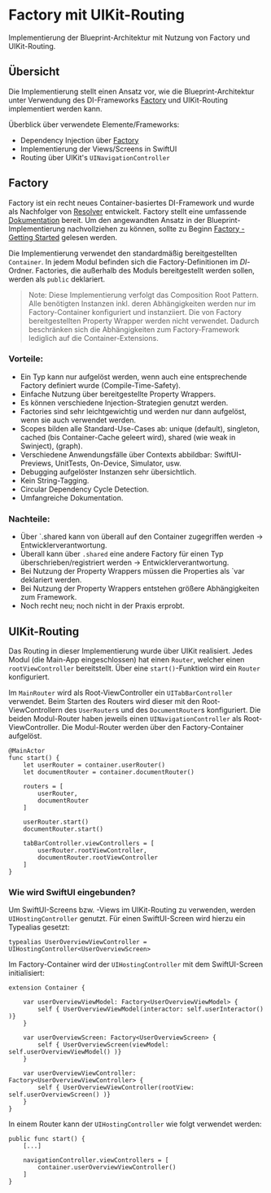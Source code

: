 # Factory mit UIKit-Routing

Implementierung der Blueprint-Architektur mit Nutzung von Factory und UIKit-Routing.

## Übersicht

Die Implementierung stellt einen Ansatz vor, wie die Blueprint-Architektur unter Verwendung des DI-Frameworks [Factory](https://hmlongco.github.io/Factory/documentation/factory) und UIKit-Routing implementiert werden kann.

Überblick über verwendete Elemente/Frameworks:
* Dependency Injection über [Factory](https://github.com/hmlongco/Factory)
* Implementierung der Views/Screens in SwiftUI
* Routing über UIKit's `UINavigationController`

## Factory

Factory ist ein recht neues Container-basiertes DI-Framework und wurde als Nachfolger von [Resolver](https://github.com/hmlongco/Resolver) entwickelt. Factory stellt eine umfassende [Dokumentation](https://hmlongco.github.io/Factory/documentation/factory) bereit. Um den angewandten Ansatz in der Blueprint-Implementierung nachvollziehen zu können, sollte zu Beginn [Factory - Getting Started](https://hmlongco.github.io/Factory/documentation/factory/gettingstarted) gelesen werden.

Die Implementierung verwendet den standardmäßig bereitgestellten `Container`. In jedem Modul befinden sich die Factory-Definitionen im *DI*-Ordner. Factories, die außerhalb des Moduls bereitgestellt werden sollen, werden als `public` deklariert. 

> Note: Diese Implementierung verfolgt das Composition Root Pattern. Alle benötigten Instanzen inkl. deren Abhängigkeiten werden nur im Factory-Container konfiguriert und instanziiert. Die von Factory bereitgestellten Property Wrapper werden nicht verwendet. Dadurch beschränken sich die Abhängigkeiten zum Factory-Framework lediglich auf die Container-Extensions.

### Vorteile:
* Ein Typ kann nur aufgelöst werden, wenn auch eine entsprechende Factory definiert wurde (Compile-Time-Safety).
* Einfache Nutzung über bereitgestellte Property Wrappers.
* Es können verschiedene Injection-Strategien genutzt werden.
* Factories sind sehr leichtgewichtig und werden nur dann aufgelöst, wenn sie auch verwendet werden.
* Scopes bilden alle Standard-Use-Cases ab: unique (default), singleton, cached (bis Container-Cache geleert wird), shared (wie weak in Swinject), (graph).
* Verschiedene Anwendungsfälle über Contexts abbildbar: SwiftUI-Previews, UnitTests, On-Device, Simulator, usw.
* Debugging aufgelöster Instanzen sehr übersichtlich.
* Kein String-Tagging.
* Circular Dependency Cycle Detection.
* Umfangreiche Dokumentation.

### Nachteile:
* Über `.shared kann von überall auf den Container zugegriffen werden -> Entwicklerverantwortung.
* Überall kann über `.shared` eine andere Factory für einen Typ überschrieben/registriert werden -> Entwicklerverantwortung.
* Bei Nutzung der Property Wrappers müssen die Properties als `var deklariert werden.
* Bei Nutzung der Property Wrappers entstehen größere Abhängigkeiten zum Framework.
* Noch recht neu; noch nicht in der Praxis erprobt.


## UIKit-Routing

Das Routing in dieser Implementierung wurde über UIKit realisiert. Jedes Modul (die Main-App eingeschlossen) hat einen `Router`, welcher einen `rootViewController` bereitstellt. Über eine `start()`-Funktion wird ein `Router` konfiguriert.

Im ``MainRouter`` wird als Root-ViewController ein `UITabBarController` verwendet. Beim Starten des Routers wird dieser mit den Root-ViewControllern des `UserRouter`s und des `DocumentRouter`s konfiguriert. Die beiden Modul-Router haben jeweils einen `UINavigationController` als Root-ViewController. Die Modul-Router werden über den Factory-Container aufgelöst.

```
@MainActor
func start() {
    let userRouter = container.userRouter()
    let documentRouter = container.documentRouter()

    routers = [
        userRouter,
        documentRouter
    ]

    userRouter.start()
    documentRouter.start()

    tabBarController.viewControllers = [
        userRouter.rootViewController,
        documentRouter.rootViewController
    ]
}
```

### Wie wird SwiftUI eingebunden?

Um SwiftUI-Screens bzw. -Views im UIKit-Routing zu verwenden, werden `UIHostingController` genutzt. Für einen SwiftUI-Screen wird hierzu ein Typealias gesetzt:

```
typealias UserOverviewViewController = UIHostingController<UserOverviewScreen>
```

Im Factory-Container wird der `UIHostingController` mit dem SwiftUI-Screen initialisiert:

```
extension Container {

    var userOverviewViewModel: Factory<UserOverviewViewModel> {
        self { UserOverviewViewModel(interactor: self.userInteractor() )}
    }

    var userOverviewScreen: Factory<UserOverviewScreen> {
        self { UserOverviewScreen(viewModel: self.userOverviewViewModel() )}
    }

    var userOverviewViewController: Factory<UserOverviewViewController> {
        self { UserOverviewViewController(rootView: self.userOverviewScreen() )}
    }
}
```

In einem Router kann der `UIHostingController` wie folgt verwendet werden:

```
public func start() {
    [...]

    navigationController.viewControllers = [
        container.userOverviewViewController()
    ]
}
```
